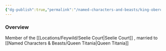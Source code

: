 ```yaml
---
{"dg-publish":true,"permalink":"/named-characters-and-beasts/king-oberon/","tags":["NPC"],"updated":"2024-12-31T20:00:46.841+00:00"}
---
```



### Overview
Member of the [[Locations/Feywild/Seelie Court\|Seelie Court]] , married to [[Named Characters & Beasts/Queen Titania\|Queen Titania]]

